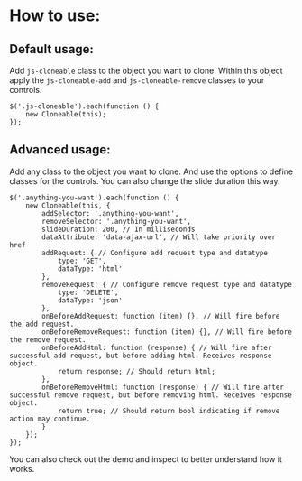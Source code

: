 # How to use:

## Default usage:

Add `js-cloneable` class to the object you want to clone. Within this object apply the `js-cloneable-add` and `js-cloneable-remove` classes to your controls.

```
$('.js-cloneable').each(function () {
    new Cloneable(this);
});
```

## Advanced usage:

Add any class to the object you want to clone. And use the options to define classes for the controls. You can also change the slide duration this way.

```
$('.anything-you-want').each(function () {
    new Cloneable(this, {
        addSelector: '.anything-you-want',
        removeSelector: '.anything-you-want',
        slideDuration: 200, // In milliseconds
        dataAttribute: 'data-ajax-url', // Will take priority over href
        addRequest: { // Configure add request type and datatype
            type: 'GET',
            dataType: 'html'
        },
        removeRequest: { // Configure remove request type and datatype
            type: 'DELETE',
            dataType: 'json'
        },
        onBeforeAddRequest: function (item) {}, // Will fire before the add request.
        onBeforeRemoveRequest: function (item) {}, // Will fire before the remove request.
        onBeforeAddHtml: function (response) { // Will fire after successful add request, but before adding html. Receives response object.
            return response; // Should return html;
        },
        onBeforeRemoveHtml: function (response) { // Will fire after successful remove request, but before removing html. Receives response object.
            return true; // Should return bool indicating if remove action may continue.
        }
    });
});
```

You can also check out the demo and inspect to better understand how it works.